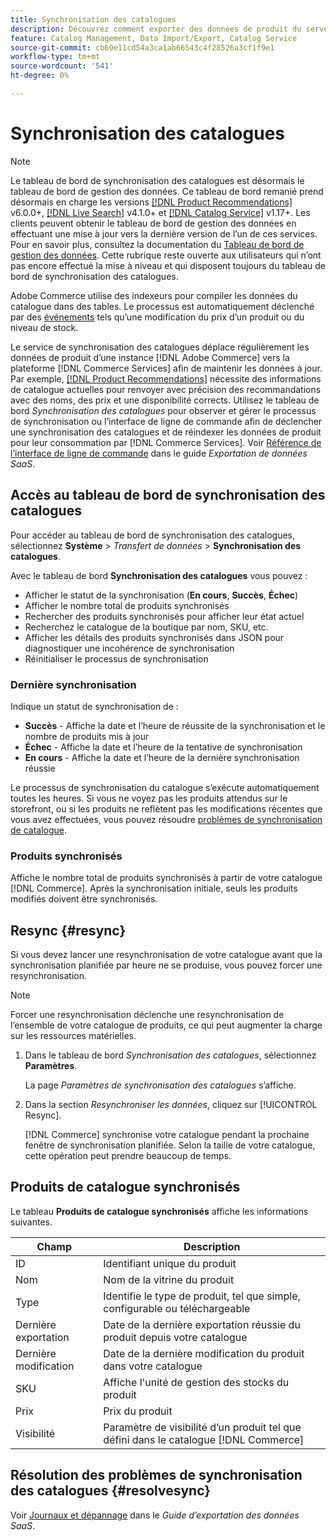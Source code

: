 ```yaml
---
title: Synchronisation des catalogues
description: Découvrez comment exporter des données de produit du serveur  [!DNL Commerce]  vers  [!DNL Commerce Services].
feature: Catalog Management, Data Import/Export, Catalog Service
source-git-commit: cb69e11cd54a3ca1ab66543c4f28526a3cf1f9e1
workflow-type: tm+mt
source-wordcount: '541'
ht-degree: 0%

---
```



# Synchronisation des catalogues

>[!NOTE]
>
> Le tableau de bord de synchronisation des catalogues est désormais le tableau de bord de gestion des données. Ce tableau de bord remanié prend désormais en charge les versions [[!DNL Product Recommendations]](../product-recommendations/guide-overview.md) v6.0.0+, [[!DNL Live Search]](../live-search/overview.md) v4.1.0+ et [[!DNL Catalog Service]](../catalog-service/overview.md) v1.17+. Les clients peuvent obtenir le tableau de bord de gestion des données en effectuant une mise à jour vers la dernière version de l’un de ces services. Pour en savoir plus, consultez la documentation du [Tableau de bord de gestion des données](https://experienceleague.adobe.com/docs/commerce-admin/systems/data-transfer/data-dashboard.html?lang=fr). Cette rubrique reste ouverte aux utilisateurs qui n’ont pas encore effectué la mise à niveau et qui disposent toujours du tableau de bord de synchronisation des catalogues.

Adobe Commerce utilise des indexeurs pour compiler les données du catalogue dans des tables. Le processus est automatiquement déclenché par des [événements](https://experienceleague.adobe.com/docs/commerce-admin/systems/tools/index-management.html?lang=fr#events-that-trigger-full-reindexing) tels qu’une modification du prix d’un produit ou du niveau de stock.

Le service de synchronisation des catalogues déplace régulièrement les données de produit d’une instance [!DNL Adobe Commerce] vers la plateforme [!DNL Commerce Services] afin de maintenir les données à jour. Par exemple, [[!DNL Product Recommendations]](/help/product-recommendations/overview.md) nécessite des informations de catalogue actuelles pour renvoyer avec précision des recommandations avec des noms, des prix et une disponibilité corrects. Utilisez le tableau de bord _Synchronisation des catalogues_ pour observer et gérer le processus de synchronisation ou l’interface de ligne de commande afin de déclencher une synchronisation des catalogues et de réindexer les données de produit pour leur consommation par [!DNL Commerce Services]. Voir [Référence de l’interface de ligne de commande](../data-export/data-export-cli-commands.md) dans le guide _Exportation de données SaaS_.

## Accès au tableau de bord de synchronisation des catalogues

Pour accéder au tableau de bord de synchronisation des catalogues, sélectionnez **Système** > _Transfert de données_ > **Synchronisation des catalogues**.

Avec le tableau de bord **Synchronisation des catalogues** vous pouvez :

- Afficher le statut de la synchronisation (**En cours**, **Succès**, **Échec**)
- Afficher le nombre total de produits synchronisés
- Rechercher des produits synchronisés pour afficher leur état actuel
- Recherchez le catalogue de la boutique par nom, SKU, etc.
- Afficher les détails des produits synchronisés dans JSON pour diagnostiquer une incohérence de synchronisation
- Réinitialiser le processus de synchronisation

### Dernière synchronisation

Indique un statut de synchronisation de :

- **Succès** - Affiche la date et l’heure de réussite de la synchronisation et le nombre de produits mis à jour
- **Échec** - Affiche la date et l’heure de la tentative de synchronisation
- **En cours** - Affiche la date et l’heure de la dernière synchronisation réussie

Le processus de synchronisation du catalogue s’exécute automatiquement toutes les heures. Si vous ne voyez pas les produits attendus sur le storefront, ou si les produits ne reflètent pas les modifications récentes que vous avez effectuées, vous pouvez résoudre [problèmes de synchronisation de catalogue](#resolvesync).

### Produits synchronisés

Affiche le nombre total de produits synchronisés à partir de votre catalogue [!DNL Commerce]. Après la synchronisation initiale, seuls les produits modifiés doivent être synchronisés.

## Resync {#resync}

Si vous devez lancer une resynchronisation de votre catalogue avant que la synchronisation planifiée par heure ne se produise, vous pouvez forcer une resynchronisation.

>[!NOTE]
>
> Forcer une resynchronisation déclenche une resynchronisation de l’ensemble de votre catalogue de produits, ce qui peut augmenter la charge sur les ressources matérielles.

1. Dans le tableau de bord _Synchronisation des catalogues_, sélectionnez **Paramètres**.

   La page _Paramètres de synchronisation des catalogues_ s’affiche.

1. Dans la section _Resynchroniser les données_, cliquez sur [!UICONTROL Resync].

   [!DNL Commerce] synchronise votre catalogue pendant la prochaine fenêtre de synchronisation planifiée. Selon la taille de votre catalogue, cette opération peut prendre beaucoup de temps.

## Produits de catalogue synchronisés

Le tableau **Produits de catalogue synchronisés** affiche les informations suivantes.

| Champ | Description |
|---|---|
| ID | Identifiant unique du produit |
| Nom | Nom de la vitrine du produit |
| Type | Identifie le type de produit, tel que simple, configurable ou téléchargeable |
| Dernière exportation | Date de la dernière exportation réussie du produit depuis votre catalogue |
| Dernière modification | Date de la dernière modification du produit dans votre catalogue |
| SKU | Affiche l&#39;unité de gestion des stocks du produit |
| Prix | Prix du produit |
| Visibilité | Paramètre de visibilité d’un produit tel que défini dans le catalogue [!DNL Commerce] |

## Résolution des problèmes de synchronisation des catalogues {#resolvesync}

Voir [Journaux et dépannage](../data-export/troubleshooting-logging.md#troubleshooting) dans le _Guide d’exportation des données SaaS_.
